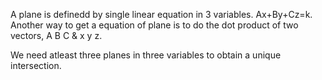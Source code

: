 A plane is definedd by single linear equation in 3 variables.
Ax+By+Cz=k.  
Another way to get a equation of plane is to do the dot product of two vectors, A B C & x y z.

We need atleast three planes in three variables to obtain a unique intersection.
